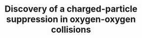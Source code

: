 ---
title: "Discovery of a charged-particle suppression in oxygen-oxygen collisions"
collection: publications
category: manuscripts
permalink: /publication/2025-OORAA
excerpt: 'Discovery of charged-particle suppression in light-ion collisions.'
bibtexurl: 'https://cds.cern.ch/record/2942002?ln=en'
citation: 'CMS Collaboration. &quot;Discovery of a charged-particle suppression in oxygen-oxygen collisions.&quot; <i>Will be submitted to PRL</i>. Approved by the collaboration.'
---